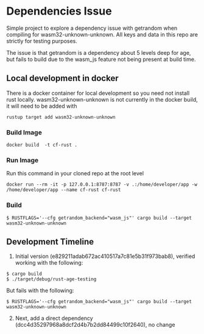 # Dependencies Issue
Simple project to explore a dependency issue with getrandom when compiling for wasm32-unknown-unknown.  All keys and data in this repo are strictly for testing purposes.  

The issue is that getrandom is a dependency about 5 levels deep for age, but fails to build due to the wasm_js feature not being present at build time.

## Local development in docker
There is a docker container for local development so you need not install rust locally.  wasm32-unknown-unknown is not currently in the docker build, it will need to be added with 
```
rustup target add wasm32-unknown-unknown
```


### Build Image
```
docker build  -t cf-rust .
```
### Run Image
Run this command in your cloned repo at the root level
```
docker run --rm -it -p 127.0.0.1:8787:8787 -v .:/home/developer/app -w /home/developer/app --name cf-rust cf-rust
```
### Build
```
$ RUSTFLAGS='--cfg getrandom_backend="wasm_js"' cargo build --target wasm32-unknown-unknown
```

## Development Timeline

1. Initial version (e829211adab672ac410517a7c81e5b31f973bab8), verified working with the following:
```
$ cargo build
$ ./target/debug/rust-age-testing
```
But fails with the following:
```
$ RUSTFLAGS='--cfg getrandom_backend="wasm_js"' cargo build --target wasm32-unknown-unknown
```
2. Next, add a direct dependency (dcc4d35297968a8dcf2d4b7b2dd84499c10f2640), no change


